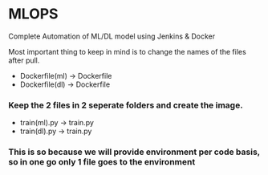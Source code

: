 # MLOPS
Complete Automation of ML/DL model using Jenkins &amp; Docker

Most important thing to keep in mind is to change the names of the files after pull. 
* Dockerfile(ml) -> Dockerfile
* Dockerfile(dl) -> Dockerfile
### Keep the 2 files in 2 seperate folders and create the image.

* train(ml).py   -> train.py
* train(dl).py   -> train.py
### This is so because we will provide environment per code basis, so in one go only 1 file goes to the environment
